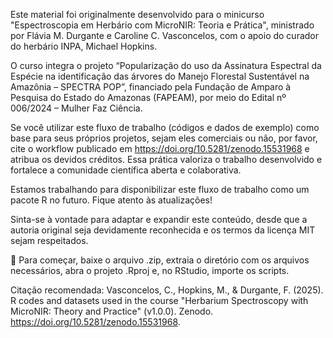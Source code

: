 Este material foi originalmente desenvolvido para o minicurso "Espectroscopia em Herbário com MicroNIR: Teoria e Prática", ministrado por Flávia M. Durgante e Caroline C. Vasconcelos, com o apoio do curador do herbário INPA, Michael Hopkins.

O curso integra o projeto “Popularização do uso da Assinatura Espectral da Espécie na identificação das árvores do Manejo Florestal Sustentável na Amazônia – SPECTRA POP”, financiado pela Fundação de Amparo à Pesquisa do Estado do Amazonas (FAPEAM), por meio do Edital nº 006/2024 – Mulher Faz Ciência.

Se você utilizar este fluxo de trabalho (códigos e dados de exemplo) como base para seus próprios projetos, sejam eles comerciais ou não, por favor, cite o workflow publicado em https://doi.org/10.5281/zenodo.15531968 e atribua os devidos créditos. Essa prática valoriza o trabalho desenvolvido e fortalece a comunidade científica aberta e colaborativa.

Estamos trabalhando para disponibilizar este fluxo de trabalho como um pacote R no futuro. Fique atento às atualizações!

Sinta-se à vontade para adaptar e expandir este conteúdo, desde que a autoria original seja devidamente reconhecida e os termos da licença MIT sejam respeitados.

📁 Para começar, baixe o arquivo .zip, extraia o diretório com os arquivos necessários, abra o projeto .Rproj e, no RStudio, importe os scripts.

Citação recomendada:
Vasconcelos, C., Hopkins, M., & Durgante, F. (2025). R codes and datasets used in the course "Herbarium Spectroscopy with MicroNIR: Theory and Practice" (v1.0.0). Zenodo. https://doi.org/10.5281/zenodo.15531968.
